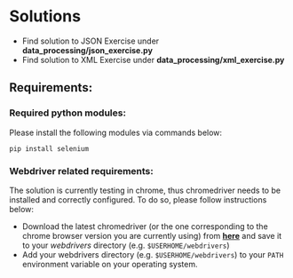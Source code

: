 # Solutions
- Find solution to JSON Exercise under __data_processing/json_exercise.py__
- Find solution to XML Exercise under __data_processing/xml_exercise.py__

## Requirements:
### Required python modules:
Please install the following modules via commands below:

`pip install selenium`
### Webdriver related requirements:
The solution is currently testing in chrome, thus chromedriver needs to be installed
and correctly configured. To do so, please follow instructions below:
- Download the latest chromedriver (or the one corresponding to the chrome browser version
you are currently using) from __[here](https://sites.google.com/a/chromium.org/chromedriver/downloads)__
and save it to your *webdrivers* directory (e.g. `$USERHOME/webdrivers`)
- Add your webdrivers directory (e.g. `$USERHOME/webdrivers`) to your `PATH` environment
variable on your operating system.